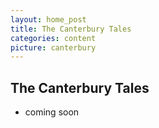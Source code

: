 ```yaml
---
layout: home_post
title: The Canterbury Tales
categories: content
picture: canterbury
---
```


## The Canterbury Tales

* coming soon